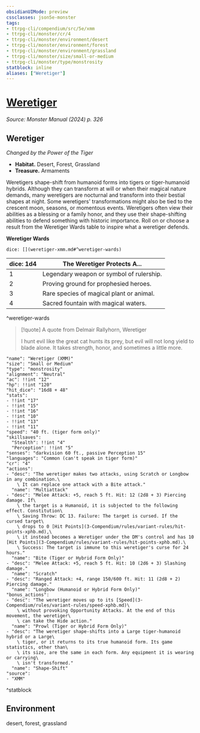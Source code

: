 ```yaml
---
obsidianUIMode: preview
cssclasses: json5e-monster
tags:
- ttrpg-cli/compendium/src/5e/xmm
- ttrpg-cli/monster/cr/4
- ttrpg-cli/monster/environment/desert
- ttrpg-cli/monster/environment/forest
- ttrpg-cli/monster/environment/grassland
- ttrpg-cli/monster/size/small-or-medium
- ttrpg-cli/monster/type/monstrosity
statblock: inline
aliases: ["Weretiger"]
---
```

# [Weretiger](3-Compendium\bestiary\monstrosity/weretiger-xmm.md)
*Source: Monster Manual (2024) p. 326*  

## Weretiger

*Changed by the Power of the Tiger*

- **Habitat.** Desert, Forest, Grassland  
- **Treasure.** Armaments  

Weretigers shape-shift from humanoid forms into tigers or tiger-humanoid hybrids. Although they can transform at will or when their magical nature demands, many weretigers are nocturnal and transform into their bestial shapes at night. Some weretigers' transformations might also be tied to the crescent moon, seasons, or momentous events. Weretigers often view their abilities as a blessing or a family honor, and they use their shape-shifting abilities to defend something with historic importance. Roll on or choose a result from the Weretiger Wards table to inspire what a weretiger defends.

**Weretiger Wards**

`dice: [](weretiger-xmm.md#^weretiger-wards)`

| dice: 1d4 | The Weretiger Protects A... |
|-----------|-----------------------------|
| 1 | Legendary weapon or symbol of rulership. |
| 2 | Proving ground for prophesied heroes. |
| 3 | Rare species of magical plant or animal. |
| 4 | Sacred fountain with magical waters. |
^weretiger-wards

> [!quote] A quote from Delmair Rallyhorn, Weretiger  
> 
> I hunt evil like the great cat hunts its prey, but evil will not long yield to blade alone. It takes strength, honor, and sometimes a little more.


```statblock
"name": "Weretiger (XMM)"
"size": "Small or Medium"
"type": "monstrosity"
"alignment": "Neutral"
"ac": !!int "12"
"hp": !!int "120"
"hit_dice": "16d8 + 48"
"stats":
- !!int "17"
- !!int "15"
- !!int "16"
- !!int "10"
- !!int "13"
- !!int "11"
"speed": "40 ft. (tiger form only)"
"skillsaves":
  "Stealth": !!int "4"
  "Perception": !!int "5"
"senses": "darkvision 60 ft., passive Perception 15"
"languages": "Common (can't speak in tiger form)"
"cr": "4"
"actions":
- "desc": "The weretiger makes two attacks, using Scratch or Longbow in any combination.\
    \ It can replace one attack with a Bite attack."
  "name": "Multiattack"
- "desc": "Melee Attack: +5, reach 5 ft. Hit: 12 (2d8 + 3) Piercing damage. If\
    \ the target is a Humanoid, it is subjected to the following effect. Constitution\
    \ Saving Throw: DC 13. Failure: The target is cursed. If the cursed target\
    \ drops to 0 [Hit Points](3-Compendium/rules/variant-rules/hit-points-xphb.md),\
    \ it instead becomes a Weretiger under the DM's control and has 10 [Hit Points](3-Compendium/rules/variant-rules/hit-points-xphb.md).\
    \ Success: The target is immune to this weretiger's curse for 24 hours."
  "name": "Bite (Tiger or Hybrid Form Only)"
- "desc": "Melee Attack: +5, reach 5 ft. Hit: 10 (2d6 + 3) Slashing damage."
  "name": "Scratch"
- "desc": "Ranged Attack: +4, range 150/600 ft. Hit: 11 (2d8 + 2) Piercing damage."
  "name": "Longbow (Humanoid or Hybrid Form Only)"
"bonus_actions":
- "desc": "The weretiger moves up to its [Speed](3-Compendium/rules/variant-rules/speed-xphb.md)\
    \ without provoking Opportunity Attacks. At the end of this movement, the weretiger\
    \ can take the Hide action."
  "name": "Prowl (Tiger or Hybrid Form Only)"
- "desc": "The weretiger shape-shifts into a Large tiger-humanoid hybrid or a Large\
    \ tiger, or it returns to its true humanoid form. Its game statistics, other than\
    \ its size, are the same in each form. Any equipment it is wearing or carrying\
    \ isn't transformed."
  "name": "Shape-Shift"
"source":
- "XMM"
```
^statblock

## Environment

desert, forest, grassland